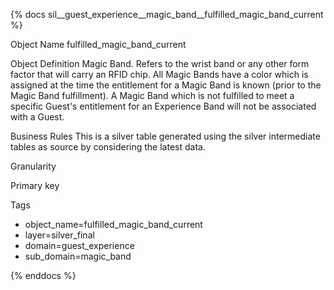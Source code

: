 {% docs sil__guest_experience__magic_band__fulfilled_magic_band_current %}

Object Name
fulfilled_magic_band_current

Object Definition
Magic Band. Refers to the wrist band or any other form factor that will carry an RFID chip. All Magic Bands have a color which is assigned at the time the entitlement for a Magic Band is known (prior to the Magic Band fulfillment). A Magic Band which is not fulfilled to meet a specific Guest's entitlement for an Experience Band will not be associated with a Guest.

Business Rules
This is a silver table generated using the silver intermediate tables as source by considering the latest data.

Granularity

Primary key

Tags
- object_name=fulfilled_magic_band_current
- layer=silver_final
- domain=guest_experience
- sub_domain=magic_band

{% enddocs %}